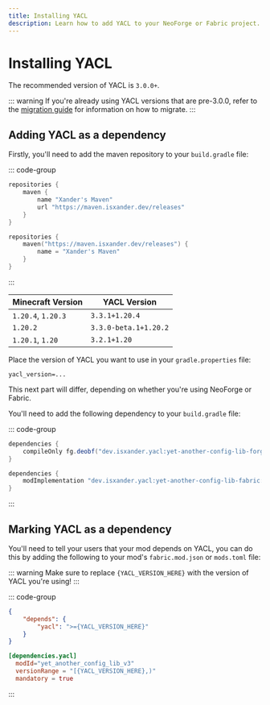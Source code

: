 ```yaml
---
title: Installing YACL
description: Learn how to add YACL to your NeoForge or Fabric project.
---
```


# Installing YACL

The recommended version of YACL is `3.0.0+`.

::: warning
If you're already using YACL versions that are pre-3.0.0, refer to the [migration guide](/migrating/to-v3) for information on how to migrate.
:::

## Adding YACL as a dependency

Firstly, you'll need to add the maven repository to your `build.gradle` file:

::: code-group
```groovy [Groovy DSL (build.gradle)]
repositories {
    maven {
        name "Xander's Maven"
        url "https://maven.isxander.dev/releases"
    }
}
```

```kotlin [Kotlin DSL (build.gradle.kts)]
repositories {
    maven("https://maven.isxander.dev/releases") {
        name = "Xander's Maven"
    }
}
```
:::

| Minecraft Version  | YACL Version          |
| ------------------ | --------------------- |
| `1.20.4`, `1.20.3` | `3.3.1+1.20.4`        |
| `1.20.2`           | `3.3.0-beta.1+1.20.2` |
| `1.20.1`, `1.20`   | `3.2.1+1.20`          |

Place the version of YACL you want to use in your `gradle.properties` file:

```properties
yacl_version=...
```

This next part will differ, depending on whether you're using NeoForge or Fabric.

You'll need to add the following dependency to your `build.gradle` file:

::: code-group
```groovy [NeoForge]
dependencies {
    compileOnly fg.deobf("dev.isxander.yacl:yet-another-config-lib-forge:${project.yacl_version}")
}
```

```groovy [Fabric]
dependencies {
    modImplementation "dev.isxander.yacl:yet-another-config-lib-fabric:${project.yacl_version}"
}
```
:::

## Marking YACL as a dependency

You'll need to tell your users that your mod depends on YACL, you can do this by adding the following to your mod's `fabric.mod.json` or `mods.toml` file:

::: warning
Make sure to replace `{YACL_VERSION_HERE}` with the version of YACL you're using!
:::

::: code-group
```json [fabric.mod.json]
{
    "depends": {
        "yacl": ">={YACL_VERSION_HERE}"
    }
}
```

```toml [mods.toml]
[dependencies.yacl]
  modId="yet_another_config_lib_v3"
  versionRange = "[{YACL_VERSION_HERE},)"
  mandatory = true
```
:::